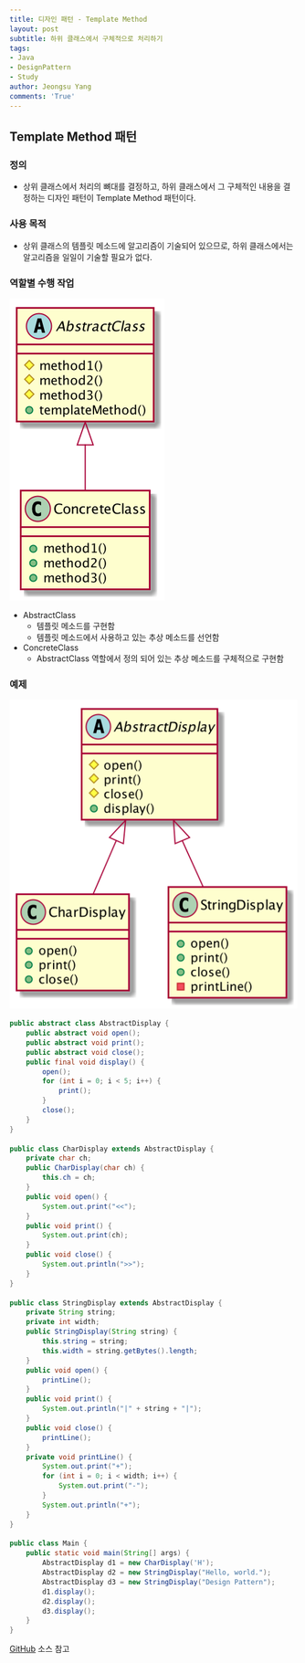```yaml
---
title: 디자인 패턴 - Template Method
layout: post
subtitle: 하위 클래스에서 구체적으로 처리하기
tags:
- Java
- DesignPattern
- Study
author: Jeongsu Yang
comments: 'True'
---
```


## Template Method 패턴

### 정의

* 상위 클래스에서 처리의 뼈대를 결정하고, 하위 클래스에서 그 구체적인 내용을 결정하는 디자인 패턴이 Template Method 패턴이다.

### 사용 목적

* 상위 클래스의 템플릿 메소드에 알고리즘이 기술되어 있으므로, 하위 클래스에서는 알고리즘을 일일이 기술할 필요가 없다.

### 역할별 수행 작업

![TemplateMethod](/assets/post/designpattern/TemplateMethod.png)

* AbstractClass
  * 템플릿 메소드를 구현함
  * 템플릿 메소드에서 사용하고 있는 추상 메소드를 선언함
* ConcreteClass
  * AbstractClass 역할에서 정의 되어 있는 추상 메소드를 구체적으로 구현함

### 예제

![TemplateMethodExample](/assets/post/designpattern/TemplateMethodExample.png)

```java
public abstract class AbstractDisplay {
    public abstract void open();
    public abstract void print();
    public abstract void close();
    public final void display() {
        open();
        for (int i = 0; i < 5; i++) {
            print();
        }
        close();
    }
}

public class CharDisplay extends AbstractDisplay {
    private char ch;
    public CharDisplay(char ch) {
        this.ch = ch;
    }
    public void open() {
        System.out.print("<<");
    }
    public void print() {
        System.out.print(ch);
    }
    public void close() {
        System.out.println(">>");
    }
}

public class StringDisplay extends AbstractDisplay {
    private String string;
    private int width;
    public StringDisplay(String string) {
        this.string = string;
        this.width = string.getBytes().length;
    }
    public void open() {
        printLine();
    }
    public void print() {
        System.out.println("|" + string + "|");
    }
    public void close() {
        printLine();
    }
    private void printLine() {
        System.out.print("+");
        for (int i = 0; i < width; i++) {
            System.out.print("-");
        }
        System.out.println("+");
    }
}

public class Main {
    public static void main(String[] args) {
        AbstractDisplay d1 = new CharDisplay('H');
        AbstractDisplay d2 = new StringDisplay("Hello, world.");
        AbstractDisplay d3 = new StringDisplay("Design Pattern");
        d1.display();
        d2.display();
        d3.display();
    }
}
```

[GitHub](https://github.com/jsyang-dev/study-designpattern/tree/master/src/me/study/pattern/templatemethod/sample1) 소스 참고

